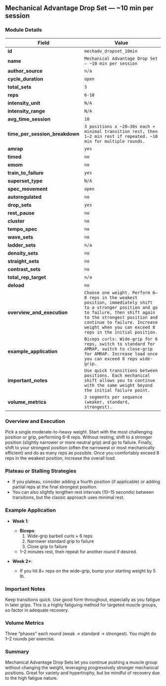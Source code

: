 ## Mechanical Advantage Drop Set — ~10 min per session

### Module Details

| Field                          | Value                                                                                                                                                                                                                                                              |
| ------------------------------ | ------------------------------------------------------------------------------------------------------------------------------------------------------------------------------------------------------------------------------------------------------------------ |
| **id**                         | `mechadv_dropset_10min`                                                                                                                                                                                                                                            |
| **name**                       | `Mechanical Advantage Drop Set — ~10 min per session`                                                                                                                                                                                                              |
| **author_source**              | `n/a`                                                                                                                                                                                                                                                              |
| **cycle_duration**             | `open`                                                                                                                                                                                                                                                             |
| **total_sets**                 | `3`                                                                                                                                                                                                                                                                |
| **reps**                       | `6-10`                                                                                                                                                                                                                                                             |
| **intensity_unit**             | `N/A`                                                                                                                                                                                                                                                              |
| **intensity_range**            | `N/A`                                                                                                                                                                                                                                                              |
| **avg_time_session**           | `10`                                                                                                                                                                                                                                                               |
| **time_per_session_breakdown** | `3 positions x ~20–30s each + minimal transition rest, then 1–2 min rest if repeated. ~10 min for multiple rounds.`                                                                                                                                                |
| **amrap**                      | `yes`                                                                                                                                                                                                                                                              |
| **timed**                      | `no`                                                                                                                                                                                                                                                               |
| **emom**                       | `no`                                                                                                                                                                                                                                                               |
| **train_to_failure**           | `yes`                                                                                                                                                                                                                                                              |
| **superset_type**              | `N/A`                                                                                                                                                                                                                                                              |
| **spec_movement**              | `open`                                                                                                                                                                                                                                                             |
| **autoregulated**              | `no`                                                                                                                                                                                                                                                               |
| **drop_sets**                  | `yes`                                                                                                                                                                                                                                                              |
| **rest_pause**                 | `no`                                                                                                                                                                                                                                                               |
| **cluster**                    | `no`                                                                                                                                                                                                                                                               |
| **tempo_spec**                 | `no`                                                                                                                                                                                                                                                               |
| **wave_sets**                  | `no`                                                                                                                                                                                                                                                               |
| **ladder_sets**                | `n/a`                                                                                                                                                                                                                                                              |
| **density_sets**               | `no`                                                                                                                                                                                                                                                               |
| **straight_sets**              | `no`                                                                                                                                                                                                                                                               |
| **contrast_sets**              | `no`                                                                                                                                                                                                                                                               |
| **total_rep_target**           | `n/a`                                                                                                                                                                                                                                                              |
| **deload**                     | `no`                                                                                                                                                                                                                                                               |
| **overview_and_execution**     | `Choose one weight. Perform 6–8 reps in the weakest position, immediately shift to a stronger position and go to failure, then shift again to the strongest position and continue to failure. Increase weight when you can exceed 8 reps in the initial position.` |
| **example_application**        | `Biceps curls: Wide-grip for 6 reps, switch to standard for AMRAP, switch to close-grip for AMRAP. Increase load once you can exceed 8 reps wide-grip.`                                                                                                            |
| **important_notes**            | `Use quick transitions between positions. Each mechanical shift allows you to continue with the same weight beyond the initial failure point.`                                                                                                                     |
| **volume_metrics**             | `3 segments per sequence (weaker, standard, strongest).`                                                                                                                                                                                                           |

### Overview and Execution

Pick a single moderate-to-heavy weight. Start with the most challenging position or grip, performing 6–8 reps. Without resting, shift to a stronger position (slightly narrower or more neutral grip) and go to failure. Finally, shift to your strongest position (often the narrowest or most mechanically efficient) and do as many reps as possible. Once you comfortably exceed 8 reps in the weakest position, increase the overall load.

### Plateau or Stalling Strategies

- If you plateau, consider adding a fourth position (if applicable) or adding partial reps at the final strongest position.
- You can also slightly lengthen rest intervals (10–15 seconds) between transitions, but the classic approach uses minimal rest.

### Example Application

- **Week 1**:
    
    - **Biceps**:
        1. Wide-grip barbell curls × 6 reps
        2. Narrower standard grip to failure
        3. Close grip to failure
    - 1–2 minutes rest, then repeat for another round if desired.
- **Week 2+**:
    
    - If you hit 8+ reps on the wide-grip, bump your starting weight by 5 lb.

### Important Notes

Keep transitions quick. Use good form throughout, especially as you fatigue in later grips. This is a highly fatiguing method for targeted muscle groups, so factor in adequate recovery.

### Volume Metrics

Three “phases” each round (weak → standard → strongest). You might do 1–2 rounds per exercise.

### Summary

Mechanical Advantage Drop Sets let you continue pushing a muscle group without changing the weight, leveraging progressively stronger mechanical positions. Great for variety and hypertrophy, but be mindful of recovery due to the high fatigue nature.
